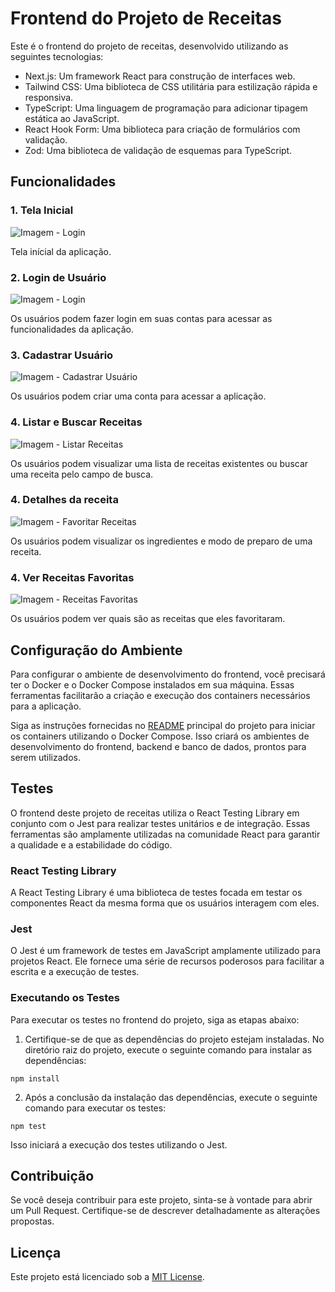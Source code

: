 # Frontend do Projeto de Receitas

Este é o frontend do projeto de receitas, desenvolvido utilizando as seguintes tecnologias:

- Next.js: Um framework React para construção de interfaces web.
- Tailwind CSS: Uma biblioteca de CSS utilitária para estilização rápida e responsiva.
- TypeScript: Uma linguagem de programação para adicionar tipagem estática ao JavaScript.
- React Hook Form: Uma biblioteca para criação de formulários com validação.
- Zod: Uma biblioteca de validação de esquemas para TypeScript.

## Funcionalidades

### 1. Tela Inicial

![Imagem - Login](../public/home.png)

Tela inícial da aplicação.

### 2. Login de Usuário

![Imagem - Login](../public/login.png)

Os usuários podem fazer login em suas contas para acessar as funcionalidades da aplicação.

### 3. Cadastrar Usuário

![Imagem - Cadastrar Usuário](../public/register.png)

Os usuários podem criar uma conta para acessar a aplicação.
### 4. Listar e Buscar Receitas

![Imagem - Listar Receitas](../public/main.png)

Os usuários podem visualizar uma lista de receitas existentes ou buscar uma receita pelo campo de busca.

### 4. Detalhes da receita

![Imagem - Favoritar Receitas](../public/detail.png)

Os usuários podem visualizar os ingredientes e modo de preparo de uma receita.

### 4. Ver Receitas Favoritas

![Imagem - Receitas Favoritas](../public/favorites.png)

Os usuários podem ver quais são as receitas que eles favoritaram.

## Configuração do Ambiente

Para configurar o ambiente de desenvolvimento do frontend, você precisará ter o Docker e o Docker Compose instalados em sua máquina. Essas ferramentas facilitarão a criação e execução dos containers necessários para a aplicação.

Siga as instruções fornecidas no [README](../README.md) principal do projeto para iniciar os containers utilizando o Docker Compose. Isso criará os ambientes de desenvolvimento do frontend, backend e banco de dados, prontos para serem utilizados.

## Testes

O frontend deste projeto de receitas utiliza o React Testing Library em conjunto com o Jest para realizar testes unitários e de integração. Essas ferramentas são amplamente utilizadas na comunidade React para garantir a qualidade e a estabilidade do código.

### React Testing Library

A React Testing Library é uma biblioteca de testes focada em testar os componentes React da mesma forma que os usuários interagem com eles.

### Jest

O Jest é um framework de testes em JavaScript amplamente utilizado para projetos React. Ele fornece uma série de recursos poderosos para facilitar a escrita e a execução de testes.

### Executando os Testes

Para executar os testes no frontend do projeto, siga as etapas abaixo:

1. Certifique-se de que as dependências do projeto estejam instaladas. No diretório raiz do projeto, execute o seguinte comando para instalar as dependências:

```
npm install
```

2. Após a conclusão da instalação das dependências, execute o seguinte comando para executar os testes:

```
npm test
```
Isso iniciará a execução dos testes utilizando o Jest.

## Contribuição

Se você deseja contribuir para este projeto, sinta-se à vontade para abrir um Pull Request. Certifique-se de descrever detalhadamente as alterações propostas.

## Licença

Este projeto está licenciado sob a [MIT License](https://opensource.org/licenses/MIT).
